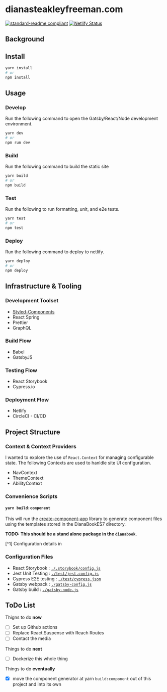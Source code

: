 # dianasteakleyfreeman.com

[![standard-readme compliant](https://img.shields.io/badge/readme%20style-standard-brightgreen.svg?style=flat-square)](https://github.com/RichardLitt/standard-readme) [![Netlify Status](https://api.netlify.com/api/v1/badges/7b5f4c1a-c979-4652-aacf-05076bfa2989/deploy-status)](https://app.netlify.com/sites/loving-sammet-d1bb4f/deploys)

## Background

## Install

```bash
yarn install
# or
npm install
```

## Usage

### Develop

Run the following command to open the Gatsby/React/Node development environment.

```bash
yarn dev
# or
npm run dev
```

### Build

Run the following command to build the static site

```bash
yarn build
# or
npm build
```

### Test

Run the following to run formatting, unit, and e2e tests.

```bash
yarn test
# or
npm test
```

### Deploy

Run the following command to deploy to netlify.

```bash
yarn deploy
# or
npm deploy
```

## Infrastructure & Tooling

### Development Toolset

- [Styled-Components](https://www.styled-components.com/)
- React Spring
- Prettier
- GraphQL

### Build Flow

- Babel
- GatsbyJS

### Testing Flow

- React Storybook
- Cypress.io

### Deployment Flow

- Netlify
- CircleCI - CI/CD

## Project Structure

### Context & Context Providers

I wanted to explore the use of `React.Context` for managing configurable state. The following Contexts are used to hanldle site UI configuration.

- NavContext
- ThemeContext
- AbilityContext

### Convenience Scripts

#### `yarn build:component`

This will run the [create-component-app](https://github.com/CVarisco/create-component-app) library to generate component files using the templates stored in the DianaBookES7 directory.

**TODO: This should be a stand alone package in the `dianabook`.**

[^1] Configuration details in

### Configuration Files

- React Storybook : [`./.storybook/config.js`](./.storybook/config.js)
- Jest Unit Testing : [`./test/jest.config.js`](./test/jest.config.js)
- Cypress E2E testing : [`./test/cypress.json`](test/cypress.json)
- Gatsby webpack : [`./gatsby-config.js`](./gatsby-config.js)
- Gatsby build : [`./gatsby-node.js`](./gatsby-node.js)

## ToDo List

Thigns to do **now**

- [ ] Set up Github actions
- [ ] Replace React.Suspense with Reach Routes
- [ ] Contact the media

Things to do **next**

- [ ] Dockerize this whole thing

Things to do **eventually**

- [x] move the component generator at yarn `build:component` out of this project and into its own
